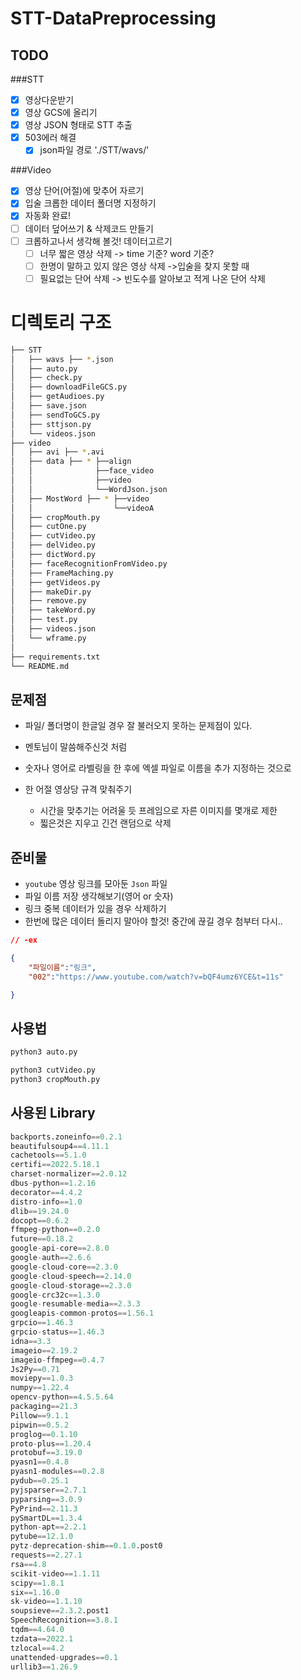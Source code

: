 # STT-DataPreprocessing

## TODO

###STT
- [x] 영상다운받기
- [x] 영상 GCS에 올리기
- [x] 영상 JSON 형태로 STT 추출
- [x] 503에러 해결
	- [x] json파일 경로 './STT/wavs/'

###Video
- [x] 영상 단어(어절)에 맞추어 자르기
- [x] 입술 크롭한 데이터 폴더명 지정하기
- [x] 자동화 완료!
- [ ] 데이터 덮어쓰기 & 삭제코드 만들기
- [ ] 크롭하고나서 생각해 볼것! 데이터고르기
	- [ ] 너무 짧은 영상 삭제 -> time 기준? word 기준?
	- [ ] 한명이 말하고 있지 않은 영상 삭제 ->입술을 찾지 못할 때
	- [ ] 필요없는 단어 삭제 -> 빈도수를 알아보고 적게 나온 단어 삭제 

# 디렉토리 구조

```bash
├── STT
│   ├── wavs ├── *.json
│   ├── auto.py
│   ├── check.py
│   ├── downloadFileGCS.py
│   ├── getAudioes.py
│   ├── save.json
│   ├── sendToGCS.py
│   ├── sttjson.py
│   └── videos.json
├── video
│   ├── avi ├── *.avi
│   ├── data ├── * ├──align
│   │              ├──face_video 
│   │              ├──video
│   │              └──WordJson.json
│   ├── MostWord ├── * ├──video
│   │                  └──videoA 
│   ├── cropMouth.py
│   ├── cutOne.py
│   ├── cutVideo.py
│   ├── delVideo.py
│   ├── dictWord.py
│   ├── faceRecognitionFromVideo.py
│   ├── FrameMaching.py
│   ├── getVideos.py
│   ├── makeDir.py
│   ├── remove.py
│   ├── takeWord.py
│   ├── test.py
│   ├── videos.json
│   └── wframe.py
│
├── requirements.txt
└── README.md
``` 

## 문제점

- 파일/ 폴더명이 한글일 경우 잘 불러오지 못하는 문제점이 있다.
- 멘토님이 말씀해주신것 처럼
- 숫자나 영어로 라벨링을 한 후에 엑셀 파일로 이름을 추가 지정하는 것으로

- 한 어절 영상당 규격 맞춰주기
	- 시간을 맞추기는 어려울 듯 프레임으로 자른 이미지를 몇개로 제한
	- 찗은것은 지우고 긴건 랜덤으로 삭제


## 준비물
- `youtube` 영상 링크를 모아둔 `Json` 파일
- 파일 이름 저장 생각해보기(영어 or 숫자)
- 링크 중복 데이터가 있을 경우 삭제하기
- 한번에 많은 데이터 돌리지 말아야 할것! 중간에 끊길 경우 첨부터 다시..

```json
// -ex

{
	"파일이름":"링크",
	"002":"https://www.youtube.com/watch?v=bQF4umz6YCE&t=11s"

}
```


## 사용법

```py
python3 auto.py

python3 cutVideo.py
python3 cropMouth.py
```

## 사용된 Library

```py
backports.zoneinfo==0.2.1
beautifulsoup4==4.11.1
cachetools==5.1.0
certifi==2022.5.18.1
charset-normalizer==2.0.12
dbus-python==1.2.16
decorator==4.4.2
distro-info==1.0
dlib==19.24.0
docopt==0.6.2
ffmpeg-python==0.2.0
future==0.18.2
google-api-core==2.8.0
google-auth==2.6.6
google-cloud-core==2.3.0
google-cloud-speech==2.14.0
google-cloud-storage==2.3.0
google-crc32c==1.3.0
google-resumable-media==2.3.3
googleapis-common-protos==1.56.1
grpcio==1.46.3
grpcio-status==1.46.3
idna==3.3
imageio==2.19.2
imageio-ffmpeg==0.4.7
Js2Py==0.71
moviepy==1.0.3
numpy==1.22.4
opencv-python==4.5.5.64
packaging==21.3
Pillow==9.1.1
pipwin==0.5.2
proglog==0.1.10
proto-plus==1.20.4
protobuf==3.19.0
pyasn1==0.4.8
pyasn1-modules==0.2.8
pydub==0.25.1
pyjsparser==2.7.1
pyparsing==3.0.9
PyPrind==2.11.3
pySmartDL==1.3.4
python-apt==2.2.1
pytube==12.1.0
pytz-deprecation-shim==0.1.0.post0
requests==2.27.1
rsa==4.8
scikit-video==1.1.11
scipy==1.8.1
six==1.16.0
sk-video==1.1.10
soupsieve==2.3.2.post1
SpeechRecognition==3.8.1
tqdm==4.64.0
tzdata==2022.1
tzlocal==4.2
unattended-upgrades==0.1
urllib3==1.26.9


```